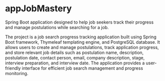 # appJobMastery
Spring Boot application designed to help job seekers track their progress and manage postulations while searching for a job.

The project is a job search progress tracking application built using Spring Boot framework, Thymeleaf templating engine, and PostgreSQL database. It allows users to create and manage postulations, track application progress, and store relevant job details such as postulation name, description, postulation date, contact person, email, company description, stage, interview preparation, and interview date. The application provides a user-friendly interface for efficient job search management and progress monitoring.

